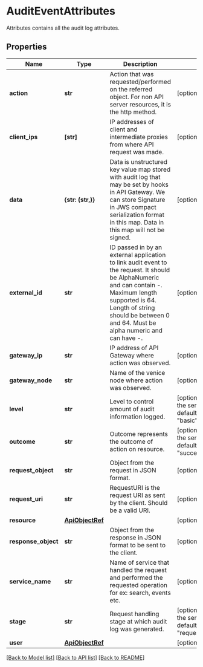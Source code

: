 # AuditEventAttributes

Attributes contains all the audit log attributes.
## Properties
Name | Type | Description | Notes
------------ | ------------- | ------------- | -------------
**action** | **str** | Action that was requested/performed on the referred object. For non API server resources, it is the http method. | [optional] 
**client_ips** | **[str]** | IP addresses of client and intermediate proxies from where API request was made. | [optional] 
**data** | **{str: (str,)}** | Data is unstructured key value map stored with audit log that may be set by hooks in API Gateway. We can store Signature in JWS compact serialization format in this map. Data in this map will not be signed. | [optional] 
**external_id** | **str** | ID passed in by an external application to link audit event to the request. It should be AlphaNumeric and can contain -. Maximum length supported is 64. Length of string should be between 0 and 64. Must be alpha numeric and can have -. | [optional] 
**gateway_ip** | **str** | IP address of API Gateway where action was observed. | [optional] 
**gateway_node** | **str** | Name of the venice node where action was observed. | [optional] 
**level** | **str** | Level to control amount of audit information logged. | [optional]  if omitted the server will use the default value of "basic"
**outcome** | **str** | Outcome represents the outcome of action on resource. | [optional]  if omitted the server will use the default value of "success"
**request_object** | **str** | Object from the request in JSON format. | [optional] 
**request_uri** | **str** | RequestURI is the request URI as sent by the client. Should be a valid URI. | [optional] 
**resource** | [**ApiObjectRef**](ApiObjectRef.md) |  | [optional] 
**response_object** | **str** | Object from the response in JSON format to be sent to the client. | [optional] 
**service_name** | **str** | Name of service that handled the request and performed the requested operation for ex: search, events etc. | [optional] 
**stage** | **str** | Request handling stage at which audit log was generated. | [optional]  if omitted the server will use the default value of "requestauthorization"
**user** | [**ApiObjectRef**](ApiObjectRef.md) |  | [optional] 

[[Back to Model list]](../README.md#documentation-for-models) [[Back to API list]](../README.md#documentation-for-api-endpoints) [[Back to README]](../README.md)



